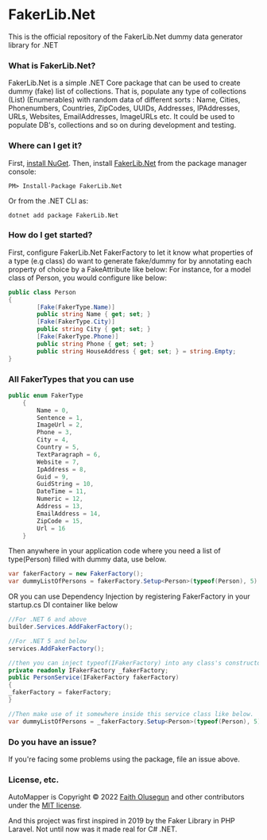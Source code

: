 # FakerLib.Net
This is the official repository of the FakerLib.Net dummy data generator library for .NET

### What is FakerLib.Net?
FakerLib.Net is a simple .NET Core package that can be used to create dummy (fake)
list of collections. That is, populate any type of collections (List) (Enumerables) with random data of different sorts : Name, Cities, Phonenumbers, Countries, ZipCodes, UUIDs, Addresses, IPAddresses, URLs, Websites, EmailAddresses, ImageURLs etc. It could be used to populate DB's, collections and so on during development and testing.

### Where can I get it?

First, [install NuGet](http://docs.nuget.org/docs/start-here/installing-nuget). Then, install [FakerLib.Net](https://www.nuget.org/packages/FakerLib.Net/) from the package manager console:

```
PM> Install-Package FakerLib.Net
```
Or from the .NET CLI as:
```
dotnet add package FakerLib.Net
```

### How do I get started?

First, configure FakerLib.Net FakerFactory to let it know what properties of a type (e.g class) do want to generate fake/dummy for by annotating each property of choice by a FakeAttribute like below:
For instance, for a model class of Person, you would configure like below:

```csharp
public class Person
{
        [Fake(FakerType.Name)]
        public string Name { get; set; }
        [Fake(FakerType.City)]
        public string City { get; set; }
        [Fake(FakerType.Phone)]
        public string Phone { get; set; }
        public string HouseAddress { get; set; } = string.Empty;
}

```

### All FakerTypes that you can use 
```csharp
public enum FakerType
    {
        Name = 0,
        Sentence = 1,
        ImageUrl = 2,
        Phone = 3,
        City = 4,
        Country = 5,
        TextParagraph = 6,
        Website = 7,
        IpAddress = 8,
        Guid = 9,
        GuidString = 10,
        DateTime = 11,
        Numeric = 12,
        Address = 13,
        EmailAddress = 14,
        ZipCode = 15,
        Url = 16
    }
```
Then anywhere in your application code where you need a list of type(Person) filled with dummy data, use below.

```csharp
var fakerFactory = new FakerFactory();
var dummyListOfPersons = fakerFactory.Setup<Person>(typeof(Person), 5) //meaning to generate 5 items of this type(Person) of dummy data.

```

OR you can use Dependency Injection by registering FakerFactory in your startup.cs DI container like below 

```csharp
//For .NET 6 and above
builder.Services.AddFakerFactory();

//For .NET 5 and below
services.AddFakerFactory();

//then you can inject typeof(IFakerFactory) into any class's constructor and make use of it. 
private readonly IFakerFactory _fakerFactory;
public PersonService(IFakerFactory fakerFactory)
{
_fakerFactory = fakerFactory;
}

//Then make use of it somewhere inside this service class like below.
var dummyListOfPersons = _fakerFactory.Setup<Person>(typeof(Person), 5) //meaning to generate 5 items of this type(Person) of dummy data.

```

### Do you have an issue?

If you're facing some problems using the package, file an issue above.

### License, etc.
AutoMapper is Copyright &copy; 2022 [Faith Olusegun](https://github.com/propenster) and other contributors under the [MIT license](LICENSE.txt).

And this project was first inspired in 2019 by the Faker Library in PHP Laravel. Not until now was it made real for C# .NET.





